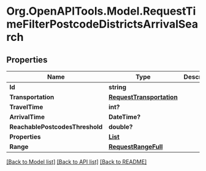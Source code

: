 # Org.OpenAPITools.Model.RequestTimeFilterPostcodeDistrictsArrivalSearch
## Properties

Name | Type | Description | Notes
------------ | ------------- | ------------- | -------------
**Id** | **string** |  | 
**Transportation** | [**RequestTransportation**](RequestTransportation.md) |  | 
**TravelTime** | **int?** |  | 
**ArrivalTime** | **DateTime?** |  | 
**ReachablePostcodesThreshold** | **double?** |  | 
**Properties** | [**List<RequestTimeFilterPostcodeDistrictsProperty>**](RequestTimeFilterPostcodeDistrictsProperty.md) |  | 
**Range** | [**RequestRangeFull**](RequestRangeFull.md) |  | [optional] 

[[Back to Model list]](../README.md#documentation-for-models) [[Back to API list]](../README.md#documentation-for-api-endpoints) [[Back to README]](../README.md)

